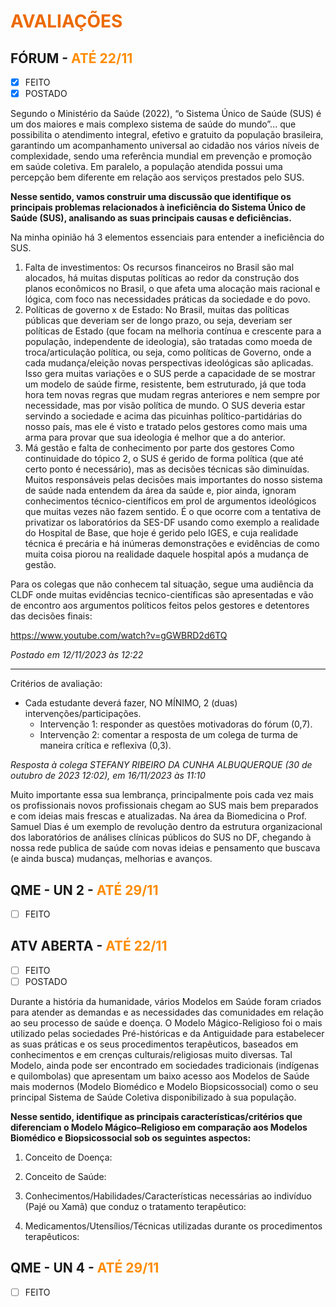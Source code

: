 # <span style="color:#EC6A00">**AVALIAÇÕES**</span>

## FÓRUM - <span style="color:darkorange">ATÉ 22/11</span>

- [X] FEITO
- [X] POSTADO

Segundo o Ministério da Saúde (2022), “o Sistema Único de Saúde (SUS) é um dos maiores e mais complexo sistema de saúde do mundo”... que possibilita o atendimento integral, efetivo e gratuito da população brasileira, garantindo um acompanhamento universal ao cidadão nos vários níveis de complexidade, sendo uma referência mundial em prevenção e promoção em saúde coletiva.
Em paralelo, a população atendida possui uma percepção bem diferente em relação aos serviços prestados pelo SUS.

**Nesse sentido, vamos construir uma discussão que identifique os principais problemas relacionados à ineficiência do Sistema Único de Saúde (SUS), analisando as suas principais causas e deficiências.**

Na minha opinião há 3 elementos essenciais para entender a ineficiência do SUS.

1. Falta de investimentos: 
Os recursos financeiros no Brasil são mal alocados, há muitas disputas políticas ao redor da construção dos planos econômicos no Brasil, o que afeta uma alocação mais racional e lógica, com foco nas necessidades práticas da sociedade e do povo.
2. Políticas de governo x de Estado:
No Brasil, muitas das políticas públicas que deveriam ser de longo prazo, ou seja, deveriam ser políticas de Estado (que focam na melhoria contínua e crescente para a população, independente de ideologia), são tratadas como moeda de troca/articulação política, ou seja, como políticas de Governo, onde a cada mudança/eleição novas perspectivas ideológicas são aplicadas. Isso gera muitas variações e o SUS perde a capacidade de se mostrar um modelo de saúde firme, resistente, bem estruturado, já que toda hora tem novas regras que mudam regras anteriores e nem sempre por necessidade, mas por visão política de mundo. O SUS deveria estar servindo a sociedade e acima das picuinhas político-partidárias do nosso país, mas ele é visto e tratado pelos gestores como mais uma arma para provar que sua ideologia é melhor que a do anterior.
3. Má gestão e falta de conhecimento por parte dos gestores
Como continuidade do tópico 2, o SUS é gerido de forma política (que até certo ponto é necessário), mas as decisões técnicas são diminuídas. Muitos responsáveis pelas decisões mais importantes do nosso sistema de saúde nada entendem da área da saúde e, pior ainda, ignoram conhecimentos técnico-científicos em prol de argumentos ideológicos que muitas vezes não fazem sentido. É o que ocorre com a tentativa de privatizar os laboratórios da SES-DF usando como exemplo a realidade do Hospital de Base, que hoje é gerido pelo IGES, e cuja realidade técnica é precária e há inúmeras demonstrações e evidências de como muita coisa piorou na realidade daquele hospital após a mudança de gestão.

Para os colegas que não conhecem tal situação, segue uma audiência da CLDF onde muitas evidências tecnico-científicas são apresentadas e vão de encontro aos argumentos políticos feitos pelos gestores e detentores das decisões finais:

https://www.youtube.com/watch?v=gGWBRD2d6TQ 

_Postado em 12/11/2023 às 12:22_

-----
Critérios de avaliação:

- Cada estudante deverá fazer, NO MÍNIMO, 2 (duas) intervenções/participações.
  - Intervenção 1: responder as questões motivadoras do fórum (0,7).
  - Intervenção 2: comentar a resposta de um colega de turma de maneira crítica e reflexiva (0,3).
 
_Resposta à colega STEFANY RIBEIRO DA CUNHA ALBUQUERQUE (30 de outubro de 2023 12:02), em 16/11/2023 às 11:10_

Muito importante essa sua lembrança, principalmente pois cada vez mais os profissionais novos profissionais chegam ao SUS mais bem preparados e com ideias mais frescas e atualizadas. Na área da Biomedicina o Prof. Samuel Dias é um exemplo de revolução dentro da estrutura organizacional dos laboratórios de análises clínicas públicos do SUS no DF, chegando à nossa rede publica de saúde com novas ideias e pensamento que buscava (e ainda busca) mudanças, melhorias e avanços.

## QME - UN 2 - <span style="color:darkorange">ATÉ 29/11</span>

- [ ] FEITO

## ATV ABERTA - <span style="color:darkorange">ATÉ 22/11</span>

- [ ] FEITO
- [ ] POSTADO

Durante a história da humanidade, vários Modelos em Saúde foram criados para atender as demandas e as necessidades das comunidades em relação ao seu processo de saúde e doença. O Modelo Mágico-Religioso foi o mais utilizado pelas sociedades Pré-históricas e da Antiguidade para estabelecer as suas práticas e os seus procedimentos terapêuticos, baseados em conhecimentos e em crenças culturais/religiosas muito diversas. Tal Modelo, ainda pode ser encontrado em sociedades tradicionais (indígenas e quilombolas) que apresentam um baixo acesso aos Modelos de Saúde mais modernos (Modelo Biomédico e Modelo Biopsicossocial) como o seu principal Sistema de Saúde Coletiva disponibilizado à sua população.  

**Nesse sentido, identifique as principais características/critérios que diferenciam o Modelo Mágico–Religioso em comparação aos Modelos Biomédico e Biopsicossocial sob os seguintes aspectos:**

1. Conceito de Doença: 

2. Conceito de Saúde: 

3. Conhecimentos/Habilidades/Características necessárias ao indivíduo (Pajé ou Xamã) que conduz o tratamento terapêutico: 

4. Medicamentos/Utensílios/Técnicas utilizadas durante os procedimentos terapêuticos: 

## QME - UN 4 - <span style="color:darkorange">ATÉ 29/11</span>

- [ ] FEITO
